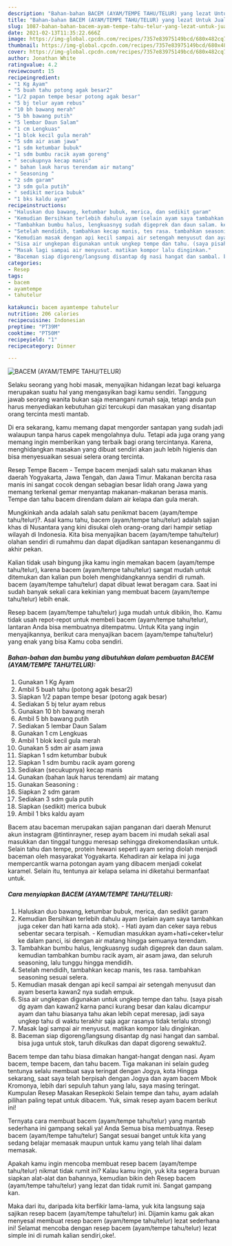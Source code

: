 ```yaml
---
description: "Bahan-bahan BACEM (AYAM/TEMPE TAHU/TELUR) yang lezat Untuk Jualan"
title: "Bahan-bahan BACEM (AYAM/TEMPE TAHU/TELUR) yang lezat Untuk Jualan"
slug: 1087-bahan-bahan-bacem-ayam-tempe-tahu-telur-yang-lezat-untuk-jualan
date: 2021-02-13T11:35:22.666Z
image: https://img-global.cpcdn.com/recipes/7357e83975149bcd/680x482cq70/bacem-ayamtempe-tahutelur-foto-resep-utama.jpg
thumbnail: https://img-global.cpcdn.com/recipes/7357e83975149bcd/680x482cq70/bacem-ayamtempe-tahutelur-foto-resep-utama.jpg
cover: https://img-global.cpcdn.com/recipes/7357e83975149bcd/680x482cq70/bacem-ayamtempe-tahutelur-foto-resep-utama.jpg
author: Jonathan White
ratingvalue: 4.2
reviewcount: 15
recipeingredient:
- "1 Kg Ayam"
- "5 buah tahu potong agak besar2"
- "1/2 papan tempe besar potong agak besar"
- "5 bj telur ayam rebus"
- "10 bh bawang merah"
- "5 bh bawang putih"
- "5 lembar Daun Salam"
- "1 cm Lengkuas"
- "1 blok kecil gula merah"
- "5 sdm air asam jawa"
- "1 sdm ketumbar bubuk"
- "1 sdm bumbu racik ayam goreng"
- " secukupnya kecap manis"
- " bahan lauk harus terendam air matang"
- " Seasoning "
- "2 sdm garam"
- "3 sdm gula putih"
- " sedikit merica bubuk"
- "1 bks kaldu ayam"
recipeinstructions:
- "Haluskan duo bawang, ketumbar bubuk, merica, dan sedikit garam"
- "Kemudian Bersihkan terlebih dahulu ayam (selain ayam saya tambahkan juga ceker dan hati karna ada stok).  Hati ayam dan ceker saya rebus sebentar secara terpisah. Kemudian masukkan ayam+hati+ceker+telur ke dalam panci, isi dengan air matang hingga semuanya terendam."
- "Tambahkan bumbu halus, lengkuasnyg sudah digeprek dan daun salam. kemudian tambahkan bumbu racik ayam, air asam jawa, dan seluruh seasoning, lalu tunggu hingga mendidih."
- "Setelah mendidih, tambahkan kecap manis, tes rasa. tambahkan seasoning sesuai selera."
- "Kemudian masak dengan api kecil sampai air setengah menyusut dan ayam beserta kawan2 nya sudah empuk."
- "Sisa air ungkepan digunakan untuk ungkep tempe dan tahu. (saya pisah dg ayam dan kawan2 karna panci kurang besar dan kalau dicampur ayam dan tahu biasanya tahu akan lebih cepat meresap, jadi saya ungkep tahu di waktu terakhir saja agar rasanya tidak terlalu strong)"
- "Masak lagi sampai air menyusut. matikan kompor lalu dinginkan."
- "Baceman siap digoreng/langsung disantap dg nasi hangat dan sambal. bisa juga untuk stok, taruh dikulkas dan dapat digoreng sewaktu2."
categories:
- Resep
tags:
- bacem
- ayamtempe
- tahutelur

katakunci: bacem ayamtempe tahutelur 
nutrition: 206 calories
recipecuisine: Indonesian
preptime: "PT39M"
cooktime: "PT50M"
recipeyield: "1"
recipecategory: Dinner

---
```



![BACEM (AYAM/TEMPE TAHU/TELUR)](https://img-global.cpcdn.com/recipes/7357e83975149bcd/680x482cq70/bacem-ayamtempe-tahutelur-foto-resep-utama.jpg)

Selaku seorang yang hobi masak, menyajikan hidangan lezat bagi keluarga merupakan suatu hal yang mengasyikan bagi kamu sendiri. Tanggung jawab seorang  wanita bukan saja menangani rumah saja, tetapi anda pun harus menyediakan kebutuhan gizi tercukupi dan masakan yang disantap orang tercinta mesti mantab.

Di era  sekarang, kamu memang dapat mengorder santapan yang sudah jadi walaupun tanpa harus capek mengolahnya dulu. Tetapi ada juga orang yang memang ingin memberikan yang terbaik bagi orang tercintanya. Karena, menghidangkan masakan yang dibuat sendiri akan jauh lebih higienis dan bisa menyesuaikan sesuai selera orang tercinta. 

Resep Tempe Bacem - Tempe bacem menjadi salah satu makanan khas daerah Yogyakarta, Jawa Tengah, dan Jawa Timur. Makanan bercita rasa manis ini sangat cocok dengan sebagian besar lidah orang Jawa yang memang terkenal gemar menyantap makanan-makanan berasa manis. Tempe dan tahu bacem direndam dalam air kelapa dan gula merah.

Mungkinkah anda adalah salah satu penikmat bacem (ayam/tempe tahu/telur)?. Asal kamu tahu, bacem (ayam/tempe tahu/telur) adalah sajian khas di Nusantara yang kini disukai oleh orang-orang dari hampir setiap wilayah di Indonesia. Kita bisa menyajikan bacem (ayam/tempe tahu/telur) olahan sendiri di rumahmu dan dapat dijadikan santapan kesenanganmu di akhir pekan.

Kalian tidak usah bingung jika kamu ingin memakan bacem (ayam/tempe tahu/telur), karena bacem (ayam/tempe tahu/telur) sangat mudah untuk ditemukan dan kalian pun boleh menghidangkannya sendiri di rumah. bacem (ayam/tempe tahu/telur) dapat dibuat lewat beragam cara. Saat ini sudah banyak sekali cara kekinian yang membuat bacem (ayam/tempe tahu/telur) lebih enak.

Resep bacem (ayam/tempe tahu/telur) juga mudah untuk dibikin, lho. Kamu tidak usah repot-repot untuk membeli bacem (ayam/tempe tahu/telur), lantaran Anda bisa membuatnya ditempatmu. Untuk Kita yang ingin menyajikannya, berikut cara menyajikan bacem (ayam/tempe tahu/telur) yang enak yang bisa Kamu coba sendiri.

<!--inarticleads1-->

##### Bahan-bahan dan bumbu yang dibutuhkan dalam pembuatan BACEM (AYAM/TEMPE TAHU/TELUR):

1. Gunakan 1 Kg Ayam
1. Ambil 5 buah tahu (potong agak besar2)
1. Siapkan 1/2 papan tempe besar (potong agak besar)
1. Sediakan 5 bj telur ayam rebus
1. Gunakan 10 bh bawang merah
1. Ambil 5 bh bawang putih
1. Sediakan 5 lembar Daun Salam
1. Gunakan 1 cm Lengkuas
1. Ambil 1 blok kecil gula merah
1. Gunakan 5 sdm air asam jawa
1. Siapkan 1 sdm ketumbar bubuk
1. Siapkan 1 sdm bumbu racik ayam goreng
1. Sediakan  (secukupnya) kecap manis
1. Gunakan  (bahan lauk harus terendam) air matang
1. Gunakan  Seasoning :
1. Siapkan 2 sdm garam
1. Sediakan 3 sdm gula putih
1. Siapkan  (sedikit) merica bubuk
1. Ambil 1 bks kaldu ayam


Bacem atau baceman merupakan sajian panganan dari daerah Menurut akun instagram @tintinrayner, resep ayam bacem ini mudah sekali asal masukkan dan tinggal tunggu meresap sehingga direkomendasikan untuk. Selain tahu dan tempe, protein hewani seperti ayam sering diolah menjadi baceman oleh masyarakat Yogyakarta. Kehadiran air kelapa ini juga mempercantik warna potongan ayam yang dibacem menjadi cokelat karamel. Selain itu, tentunya air kelapa selama ini diketahui bermanfaat untuk. 

<!--inarticleads2-->

##### Cara menyiapkan BACEM (AYAM/TEMPE TAHU/TELUR):

1. Haluskan duo bawang, ketumbar bubuk, merica, dan sedikit garam
1. Kemudian Bersihkan terlebih dahulu ayam (selain ayam saya tambahkan juga ceker dan hati karna ada stok).  - Hati ayam dan ceker saya rebus sebentar secara terpisah. - Kemudian masukkan ayam+hati+ceker+telur ke dalam panci, isi dengan air matang hingga semuanya terendam.
1. Tambahkan bumbu halus, lengkuasnyg sudah digeprek dan daun salam. kemudian tambahkan bumbu racik ayam, air asam jawa, dan seluruh seasoning, lalu tunggu hingga mendidih.
1. Setelah mendidih, tambahkan kecap manis, tes rasa. tambahkan seasoning sesuai selera.
1. Kemudian masak dengan api kecil sampai air setengah menyusut dan ayam beserta kawan2 nya sudah empuk.
1. Sisa air ungkepan digunakan untuk ungkep tempe dan tahu. (saya pisah dg ayam dan kawan2 karna panci kurang besar dan kalau dicampur ayam dan tahu biasanya tahu akan lebih cepat meresap, jadi saya ungkep tahu di waktu terakhir saja agar rasanya tidak terlalu strong)
1. Masak lagi sampai air menyusut. matikan kompor lalu dinginkan.
1. Baceman siap digoreng/langsung disantap dg nasi hangat dan sambal. bisa juga untuk stok, taruh dikulkas dan dapat digoreng sewaktu2.


Bacem tempe dan tahu biasa dimakan hangat-hangat dengan nasi. Ayam bacem, tempe bacem, dan tahu bacem. Tiga makanan ini selain gudeg tentunya selalu membuat saya teringat dengan Jogya, kota Hingga sekarang, saat saya telah berpisah dengan Jogya dan ayam bacem Mbok Kromonya, lebih dari sepuluh tahun yang lalu, saya masing teringat. Kumpulan Resep Masakan Resepkoki Selain tempe dan tahu, ayam adalah pilihan paling tepat untuk dibacem. Yuk, simak resep ayam bacem berikut ini! 

Ternyata cara membuat bacem (ayam/tempe tahu/telur) yang mantab sederhana ini gampang sekali ya! Anda Semua bisa membuatnya. Resep bacem (ayam/tempe tahu/telur) Sangat sesuai banget untuk kita yang sedang belajar memasak maupun untuk kamu yang telah lihai dalam memasak.

Apakah kamu ingin mencoba membuat resep bacem (ayam/tempe tahu/telur) nikmat tidak rumit ini? Kalau kamu ingin, yuk kita segera buruan siapkan alat-alat dan bahannya, kemudian bikin deh Resep bacem (ayam/tempe tahu/telur) yang lezat dan tidak rumit ini. Sangat gampang kan. 

Maka dari itu, daripada kita berfikir lama-lama, yuk kita langsung saja sajikan resep bacem (ayam/tempe tahu/telur) ini. Dijamin kamu gak akan menyesal membuat resep bacem (ayam/tempe tahu/telur) lezat sederhana ini! Selamat mencoba dengan resep bacem (ayam/tempe tahu/telur) lezat simple ini di rumah kalian sendiri,oke!.


